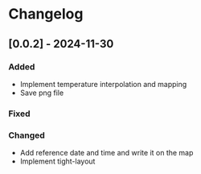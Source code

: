 # Changelog

## [0.0.2] - 2024-11-30
### Added
- Implement temperature interpolation and mapping
- Save png file

### Fixed


### Changed
- Add reference date and time and write it on the map
- Implement tight-layout